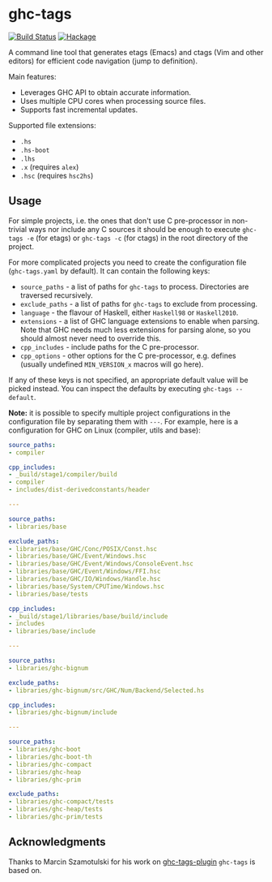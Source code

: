 # ghc-tags

[![Build Status](https://github.com/arybczak/ghc-tags/workflows/Haskell-CI/badge.svg?branch=master)](https://github.com/arybczak/ghc-tags/actions?query=branch%3Amaster)
[![Hackage](https://img.shields.io/hackage/v/ghc-tags.svg)](https://hackage.haskell.org/package/ghc-tags)

A command line tool that generates etags (Emacs) and ctags (Vim and other
editors) for efficient code navigation (jump to definition).

Main features:
* Leverages GHC API to obtain accurate information.
* Uses multiple CPU cores when processing source files.
* Supports fast incremental updates.

Supported file extensions:
* `.hs`
* `.hs-boot`
* `.lhs`
* `.x` (requires `alex`)
* `.hsc` (requires `hsc2hs`)

## Usage

For simple projects, i.e. the ones that don't use C pre-processor in non-trivial
ways nor include any C sources it should be enough to execute `ghc-tags -e` (for
etags) or `ghc-tags -c` (for ctags) in the root directory of the project.

For more complicated projects you need to create the configuration file
(`ghc-tags.yaml` by default). It can contain the following keys:

* `source_paths` - a list of paths for `ghc-tags` to process. Directories are
  traversed recursively.
* `exclude_paths` - a list of paths for `ghc-tags` to exclude from processing.
* `language` - the flavour of Haskell, either `Haskell98` or `Haskell2010`.
* `extensions` - a list of GHC language extensions to enable when parsing. Note
  that GHC needs much less extensions for parsing alone, so you should almost
  never need to override this.
* `cpp_includes` - include paths for the C pre-processor.
* `cpp_options` - other options for the C pre-processor, e.g. defines (usually
  undefined `MIN_VERSION_x` macros will go here).

If any of these keys is not specified, an appropriate default value will be
picked instead. You can inspect the defaults by executing `ghc-tags --default`.

**Note:** it is possible to specify multiple project configurations in the
configuration file by separating them with `---`. For example, here is a
configuration for GHC on Linux (compiler, utils and base):

```yaml
source_paths:
- compiler

cpp_includes:
- _build/stage1/compiler/build
- compiler
- includes/dist-derivedconstants/header

---

source_paths:
- libraries/base

exclude_paths:
- libraries/base/GHC/Conc/POSIX/Const.hsc
- libraries/base/GHC/Event/Windows.hsc
- libraries/base/GHC/Event/Windows/ConsoleEvent.hsc
- libraries/base/GHC/Event/Windows/FFI.hsc
- libraries/base/GHC/IO/Windows/Handle.hsc
- libraries/base/System/CPUTime/Windows.hsc
- libraries/base/tests

cpp_includes:
- _build/stage1/libraries/base/build/include
- includes
- libraries/base/include

---

source_paths:
- libraries/ghc-bignum

exclude_paths:
- libraries/ghc-bignum/src/GHC/Num/Backend/Selected.hs

cpp_includes:
- libraries/ghc-bignum/include

---

source_paths:
- libraries/ghc-boot
- libraries/ghc-boot-th
- libraries/ghc-compact
- libraries/ghc-heap
- libraries/ghc-prim

exclude_paths:
- libraries/ghc-compact/tests
- libraries/ghc-heap/tests
- libraries/ghc-prim/tests
```

## Acknowledgments

Thanks to Marcin Szamotulski for his work on
[ghc-tags-plugin](https://github.com/coot/ghc-tags-plugin) `ghc-tags` is based on.
